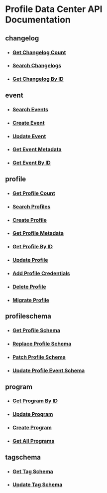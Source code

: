 # Profile Data Center API Documentation

## changelog

- ### [Get Changelog Count](/api-documentation/changelog/getcount.md)

- ### [Search Changelogs](/api-documentation/changelog/search.md)

- ### [Get Changelog By ID](/api-documentation/changelog/getbyid.md)

## event

- ### [Search Events](/api-documentation/event/search.md)

- ### [Create Event](/api-documentation/event/create.md)

- ### [Update Event](/api-documentation/event/update.md)

- ### [Get Event Metadata](/api-documentation/event/getmetadata.md)

- ### [Get Event By ID](/api-documentation/event/getbyid.md)

## profile

- ### [Get Profile Count](/api-documentation/profile/getcount.md)

- ### [Search Profiles](/api-documentation/profile/search.md)

- ### [Create Profile](/api-documentation/profile/create.md)

- ### [Get Profile Metadata](/api-documentation/profile/getmetadata.md)

- ### [Get Profile By ID](/api-documentation/profile/getbyid.md)

- ### [Update Profile](/api-documentation/profile/update.md)

- ### [Add Profile Credentials](/api-documentation/profile/addcredentials.md)

- ### [Delete Profile](/api-documentation/profile/delete.md)

- ### [Migrate Profile](/api-documentation/profile/migrate.md)

## profileschema

- ### [Get Profile Schema](/api-documentation/profileschema/get.md)

- ### [Replace Profile Schema](/api-documentation/profileschema/put.md)

- ### [Patch Profile Schema](/api-documentation/profileschema/patch.md)

- ### [Update Profile Event Schema](/api-documentation/profileschema/patchevent.md)

## program

- ### [Get Program By ID](/api-documentation/program/getbyid.md)

- ### [Update Program](/api-documentation/program/update.md)

- ### [Create Program](/api-documentation/program/create.md)

- ### [Get All Programs](/api-documentation/program/get.md)

## tagschema

- ### [Get Tag Schema](/api-documentation/tagschema/get.md)

- ### [Update Tag Schema](/api-documentation/tagschema/update.md)
